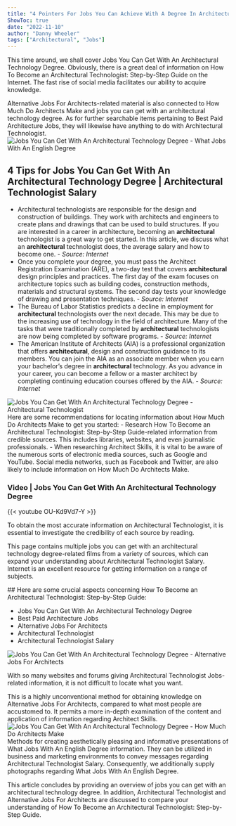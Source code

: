 ```yaml
---
title: "4 Pointers For Jobs You Can Achieve With A Degree In Architectural Technology"
ShowToc: true 
date: "2022-11-10"
author: "Danny Wheeler" 
tags: ["Architectural", "Jobs"]
---
```


	
This time around, we shall cover Jobs You Can Get With An Architectural Technology Degree. Obviously, there is a great deal of information on How To Become an Architectural Technologist: Step-by-Step Guide on the Internet. The fast rise of social media facilitates our ability to acquire knowledge.

Alternative Jobs For Architects-related material is also connected to How Much Do Architects Make and jobs you can get with an architectural technology degree. As for further searchable items pertaining to Best Paid Architecture Jobs, they will likewise have anything to do with Architectural Technologist.
<img loading="lazy" src="https://3.bp.blogspot.com/-TZAQtgl5t28/WDzCuU74-8I/AAAAAAAAAH8/Q3xisEd33-AG3y6D6crxEXp4sbAU4OJBQCEw/s1600/iptv-vancouver-computer-tech-support.jpg" onerror="this.onerror=null;this.src='https://blogger.googleusercontent.com/img/a/AVvXsEhe7F7TRXHtjiKvHb5vS7DmnxvpHiDyoYyYvm1nHB3Qp2_w3BnM6A2eq4v7FYxCC9bfZt3a9vIMtAYEKUiaDQbHMg-ViyGmRIj39MLp0bGFfgfYw1Dc9q_H-T0wiTm3l0Uq42dETrN9eC8aGJ9_IORZsxST1AcLR7np1koOfcc7tnHa4S8Mwz_xD9d0=s16000';" alt="Jobs You Can Get With An Architectural Technology Degree - What Jobs With An English Degree" >

## 4 Tips for Jobs You Can Get With An Architectural Technology Degree | Architectural Technologist Salary
-   Architectural technologists are responsible for the design and construction of buildings. They work with architects and engineers to create plans and drawings that can be used to build structures. If you are interested in a career in architecture, becoming an **architectural** technologist is a great way to get started. In this article, we discuss what an **architectural** technologist does, the average salary and how to become one. - <cite>Source: Internet</cite>
-   Once you complete your degree, you must pass the Architect Registration Examination (ARE), a two-day test that covers **architectural** design principles and practices. The first day of the exam focuses on architecture topics such as building codes, construction methods, materials and structural systems. The second day tests your knowledge of drawing and presentation techniques. - <cite>Source: Internet</cite>
-   The Bureau of Labor Statistics predicts a decline in employment for **architectural** technologists over the next decade. This may be due to the increasing use of technology in the field of architecture. Many of the tasks that were traditionally completed by **architectural** technologists are now being completed by software programs. - <cite>Source: Internet</cite>
-   The American Institute of Architects (AIA) is a professional organization that offers **architectural**, design and construction guidance to its members. You can join the AIA as an associate member when you earn your bachelor’s degree in **architectural** technology. As you advance in your career, you can become a fellow or a master architect by completing continuing education courses offered by the AIA. - <cite>Source: Internet</cite>


<img loading="lazy" src="https://www.morrisville.edu/sites/default/files/styles/max_1300x1300/public/programs/gallery/woodtech-002.jpg?itok=YyulEKsW" onerror="this.onerror=null;this.src='https://blogger.googleusercontent.com/img/a/AVvXsEhe7F7TRXHtjiKvHb5vS7DmnxvpHiDyoYyYvm1nHB3Qp2_w3BnM6A2eq4v7FYxCC9bfZt3a9vIMtAYEKUiaDQbHMg-ViyGmRIj39MLp0bGFfgfYw1Dc9q_H-T0wiTm3l0Uq42dETrN9eC8aGJ9_IORZsxST1AcLR7np1koOfcc7tnHa4S8Mwz_xD9d0=s16000';" alt="Jobs You Can Get With An Architectural Technology Degree - Architectural Technologist" >
Here are some recommendations for locating information about How Much Do Architects Make to get you started:
- Research How To Become an Architectural Technologist: Step-by-Step Guide-related information from credible sources. This includes libraries, websites, and even journalistic professionals.
- When researching Architect Skills, it is vital to be aware of the numerous sorts of electronic media sources, such as Google and YouTube. Social media networks, such as Facebook and Twitter, are also likely to include information on How Much Do Architects Make.

### Video | Jobs You Can Get With An Architectural Technology Degree
{{< youtube OU-Kd9Vd7-Y >}} 

To obtain the most accurate information on Architectural Technologist, it is essential to investigate the credibility of each source by reading.

This page contains multiple jobs you can get with an architectural technology degree-related films from a variety of sources, which can expand your understanding about Architectural Technologist Salary. Internet is an excellent resource for getting information on a range of subjects.
<script async="async" data-cfasync="false" src="//normallydemandedalter.com/fe63df3c5408708b15d8dc3d9b206b31/invoke.js"></script>
<div id="container-fe63df3c5408708b15d8dc3d9b206b31"></div>
## Here are some crucial aspects concerning How To Become an Architectural Technologist: Step-by-Step Guide:

- Jobs You Can Get With An Architectural Technology Degree
- Best Paid Architecture Jobs
- Alternative Jobs For Architects
- Architectural Technologist
- Architectural Technologist Salary

 <img loading="lazy" src="https://cdn.shopify.com/s/files/1/0004/1484/2937/articles/PINTEREST_1_60067285-ab81-4627-a6cb-2a8c471d4373_1024x1024.png?v=1596228285" onerror="this.onerror=null;this.src='https://blogger.googleusercontent.com/img/a/AVvXsEhe7F7TRXHtjiKvHb5vS7DmnxvpHiDyoYyYvm1nHB3Qp2_w3BnM6A2eq4v7FYxCC9bfZt3a9vIMtAYEKUiaDQbHMg-ViyGmRIj39MLp0bGFfgfYw1Dc9q_H-T0wiTm3l0Uq42dETrN9eC8aGJ9_IORZsxST1AcLR7np1koOfcc7tnHa4S8Mwz_xD9d0=s16000';" alt="Jobs You Can Get With An Architectural Technology Degree - Alternative Jobs For Architects" >

With so many websites and forums giving Architectural Technologist Jobs-related information, it is not difficult to locate what you want.

This is a highly unconventional method for obtaining knowledge on Alternative Jobs For Architects, compared to what most people are accustomed to. It permits a more in-depth examination of the content and application of information regarding Architect Skills.
<img loading="lazy" src="https://venturebeat.com/wp-content/uploads/2018/06/Scan-image.jpg?w=800" onerror="this.onerror=null;this.src='https://blogger.googleusercontent.com/img/a/AVvXsEhe7F7TRXHtjiKvHb5vS7DmnxvpHiDyoYyYvm1nHB3Qp2_w3BnM6A2eq4v7FYxCC9bfZt3a9vIMtAYEKUiaDQbHMg-ViyGmRIj39MLp0bGFfgfYw1Dc9q_H-T0wiTm3l0Uq42dETrN9eC8aGJ9_IORZsxST1AcLR7np1koOfcc7tnHa4S8Mwz_xD9d0=s16000';" alt="Jobs You Can Get With An Architectural Technology Degree - How Much Do Architects Make" >
Methods for creating aesthetically pleasing and informative presentations of What Jobs With An English Degree information. They can be utilized in business and marketing environments to convey messages regarding Architectural Technologist Salary. Consequently, we additionally supply photographs regarding What Jobs With An English Degree.

This article concludes by providing an overview of jobs you can get with an architectural technology degree. In addition, Architectural Technologist and Alternative Jobs For Architects are discussed to compare your understanding of How To Become an Architectural Technologist: Step-by-Step Guide.
	
	

